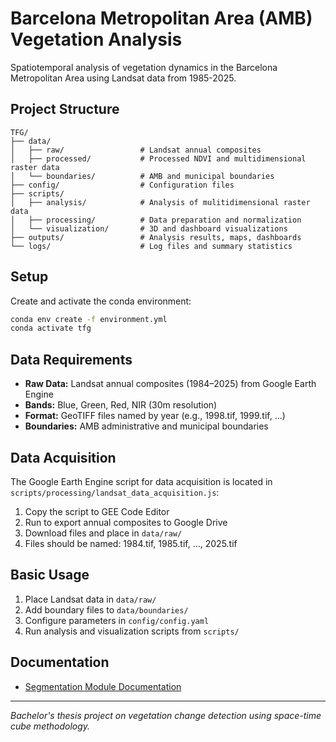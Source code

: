# Barcelona Metropolitan Area (AMB) Vegetation Analysis

Spatiotemporal analysis of vegetation dynamics in the Barcelona Metropolitan Area using Landsat data from 1985-2025.

## Project Structure

```
TFG/
├── data/
│   ├── raw/                 # Landsat annual composites
│   ├── processed/           # Processed NDVI and multidimensional raster data
│   └── boundaries/          # AMB and municipal boundaries
├── config/                  # Configuration files
├── scripts/
│   ├── analysis/            # Analysis of mulitidimensional raster data
│   ├── processing/          # Data preparation and normalization
│   └── visualization/       # 3D and dashboard visualizations
├── outputs/                 # Analysis results, maps, dashboards
└── logs/                    # Log files and summary statistics
```

## Setup

Create and activate the conda environment:
```bash
conda env create -f environment.yml
conda activate tfg
```

## Data Requirements

- **Raw Data:** Landsat annual composites (1984–2025) from Google Earth Engine
- **Bands:** Blue, Green, Red, NIR (30m resolution)
- **Format:** GeoTIFF files named by year (e.g., 1998.tif, 1999.tif, ...)
- **Boundaries:** AMB administrative and municipal boundaries

## Data Acquisition

The Google Earth Engine script for data acquisition is located in `scripts/processing/landsat_data_acquisition.js`:

1. Copy the script to GEE Code Editor
2. Run to export annual composites to Google Drive  
3. Download files and place in `data/raw/`
4. Files should be named: 1984.tif, 1985.tif, ..., 2025.tif

## Basic Usage

1. Place Landsat data in `data/raw/`
2. Add boundary files to `data/boundaries/`
3. Configure parameters in `config/config.yaml`
4. Run analysis and visualization scripts from `scripts/`

## Documentation

- [Segmentation Module Documentation](https://jannisgru.github.io/TFG/scripts/analysis/)

---

*Bachelor's thesis project on vegetation change detection using space-time cube methodology.*
